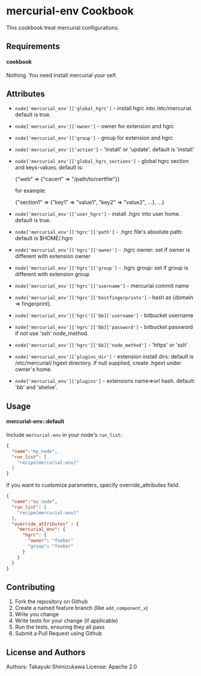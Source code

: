 mercurial-env Cookbook
=========================

This cookbook treat mercurial configurations.

Requirements
------------

#### cookbook
Nothing. You need install mercurial your self.

Attributes
----------

- `node['mercurial_env']['global_hgrc']` - install hgrc into /etc/mercurial. default is true.
- `node['mercurial_env']['owner']` - owner for extension and hgrc
- `node['mercurial_env']['group']` - group for extension and hgrc
- `node['mercurial_env']['action']` - 'install' or 'update'. default is 'install'
- `node['mercurial_env']['global_hgrc_sections']` - global hgrc section and keys-values.
  default is:

    {"web" => {"cacert" => "/path/to/certfile"}}

  for example:

    {"section1" => {"key1" => "value1", "key2" => "value2", ...}, ...}

- `node['mercurial_env']['user_hgrc']` - install .hgrc into user home. default is true.
- `node['mercurial_env']['hgrc']['path']` - .hgrc file's absolute path: default is $HOME/.hgrc
- `node['mercurial_env']['hgrc']['owner']` - .hgrc owner: set if owner is different with extension owner
- `node['mercurial_env']['hgrc']['group']` - .hgrc group: set if group is different with extension group
- `node['mercurial_env']['hgrc']['username']` - mercurial commit name
- `node['mercurial_env']['hgrc']['hostfingerprints']` - hash as {domain => fingerprint}.
- `node['mercurial_env']['hgrc']['bb]['username']` - bitbucket username
- `node['mercurial_env']['hgrc']['bb]['password']` - bitbucket password if not use 'ssh' node_method.
- `node['mercurial_env']['hgrc']['bb]['node_method']` - 'https' or 'ssh'

- `node['mercurial_env']['plugins_dir']` - extension install dirs: default is /etc/mercurial/.hgext directory. if null supplied, create .hgext under owner's home.
- `node['mercurial_env']['plugins']` - extensions name=>url hash. default: 'bb' and 'shelve'.

Usage
-----
#### mercurial-env::default

Include `mercurial-env` in your node's `run_list`:

```json
{
  "name":"my_node",
  "run_list": [
    "recipe[mercurial-env]"
  ]
}
```

If you want to customize parameters, specify override_attributes field.

```json
{
  "name":"my_node",
  "run_list": [
    "recipe[mercurial-env]"
  ],
  "override_attributes" : {
    "mercurial_env": {
      "hgrc": {
        "owner": "foobar"
        "group": "foobar"
      }
    }
  }
}
```

Contributing
------------

1. Fork the repository on Github
2. Create a named feature branch (like `add_component_x`)
3. Write you change
4. Write tests for your change (if applicable)
5. Run the tests, ensuring they all pass
6. Submit a Pull Request using Github

License and Authors
-------------------
Authors: Takayuki Shimizukawa
License: Apache 2.0
